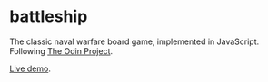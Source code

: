 # battleship

The classic naval warfare board game, implemented in JavaScript.
Following [The Odin Project](https://www.theodinproject.com/lessons/node-path-javascript-battleship).

[Live demo](https://mongrelarchitect.github.io/battleship).
